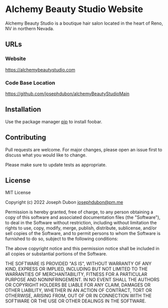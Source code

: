 # Alchemy Beauty Studio Website

Alchemy Beauty Studio is a boutique hair salon located in the heart of Reno, NV in northern Nevada.

## URLs

### Website

https://alchemybeautystudio.com

### Code Base Location

https://github.com/josephdubon/alchemyBeautyStudioMain

## Installation

Use the package manager [pip](https://pip.pypa.io/en/stable/) to install foobar.

## Contributing

Pull requests are welcome. For major changes, please open an issue first to discuss what you would like to change.

Please make sure to update tests as appropriate.

## License

MIT License

Copyright (c) 2022 Joseph Dubon <josephdubon@pm.me>

Permission is hereby granted, free of charge, to any person obtaining a copy
of this software and associated documentation files (the "Software"), to deal
in the Software without restriction, including without limitation the rights
to use, copy, modify, merge, publish, distribute, sublicense, and/or sell
copies of the Software, and to permit persons to whom the Software is
furnished to do so, subject to the following conditions:

The above copyright notice and this permission notice shall be included in all
copies or substantial portions of the Software.

THE SOFTWARE IS PROVIDED "AS IS", WITHOUT WARRANTY OF ANY KIND, EXPRESS OR
IMPLIED, INCLUDING BUT NOT LIMITED TO THE WARRANTIES OF MERCHANTABILITY,
FITNESS FOR A PARTICULAR PURPOSE AND NONINFRINGEMENT. IN NO EVENT SHALL THE
AUTHORS OR COPYRIGHT HOLDERS BE LIABLE FOR ANY CLAIM, DAMAGES OR OTHER
LIABILITY, WHETHER IN AN ACTION OF CONTRACT, TORT OR OTHERWISE, ARISING FROM,
OUT OF OR IN CONNECTION WITH THE SOFTWARE OR THE USE OR OTHER DEALINGS IN THE
SOFTWARE.